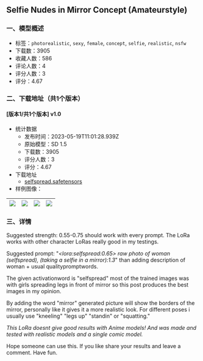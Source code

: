 ## Selfie Nudes in Mirror Concept (Amateurstyle)
### 一、模型概述

- 标签：`photorealistic`, `sexy`, `female`, `concept`, `selfie`, `realistic`, `nsfw`
- 下载数：3905
- 收藏人数：586
- 评论人数：4
- 评分人数：3
- 评分：4.67

### 二、下载地址（共1个版本）

#### [版本1/共1个版本] v1.0

- 统计数据
  - 发布时间：2023-05-19T11:01:28.939Z
  - 原始模型：SD 1.5
  - 下载数：3905
  - 评分人数：3
  - 评分：4.67
- 下载地址
  - [selfspread.safetensors](https://civitai.com/api/download/models/74335)
- 样例图像：

| <img src="https://image.civitai.com/xG1nkqKTMzGDvpLrqFT7WA/17fab5d5-e03c-4437-9b22-7d7bbd11a600/width=450/836288.jpeg" /> | <img src="https://image.civitai.com/xG1nkqKTMzGDvpLrqFT7WA/2dc2b70b-0853-41f7-81f5-bccfdbdaa35a/width=450/836280.jpeg" /> | <img src="https://image.civitai.com/xG1nkqKTMzGDvpLrqFT7WA/ea4bd00f-745c-4614-9ac1-70642031e7a9/width=450/836285.jpeg" /> | <img src="https://image.civitai.com/xG1nkqKTMzGDvpLrqFT7WA/3cd039cf-400f-4ce9-9b31-b040e03c2c0f/width=450/836283.jpeg" /> |
| ---- | ---- | ---- | ---- |


### 三、详情
<p>Suggested strength: 0.55-0.75 should work with every prompt. The LoRa works with other character LoRas really good in my testings.</p><p>Suggested prompt: "<em>&lt;lora:selfspread:0.65&gt; raw photo of woman (selfspread), (taking a selfie in a mirror):1.3</em>" than adding description of woman + usual qualitypromptwords.</p><p>The given activationword is "selfspread" most of the trained images was with girls spreading legs in front of mirror so this post produces the best images in my opinion.</p><p>By adding the word "mirror" generated picture will show the borders of the mirror, personally like it gives it a more realistic look. For different poses i usually use "kneeling" "legs up" "standin" or "squatting."</p><p></p><p><em>This LoRa doesnt give good results with Anime models! And was made and tested with realistic models and a single comic model. </em></p><p></p><p>Hope someone can use this. If you like share your results and leave a comment. Have fun.</p>